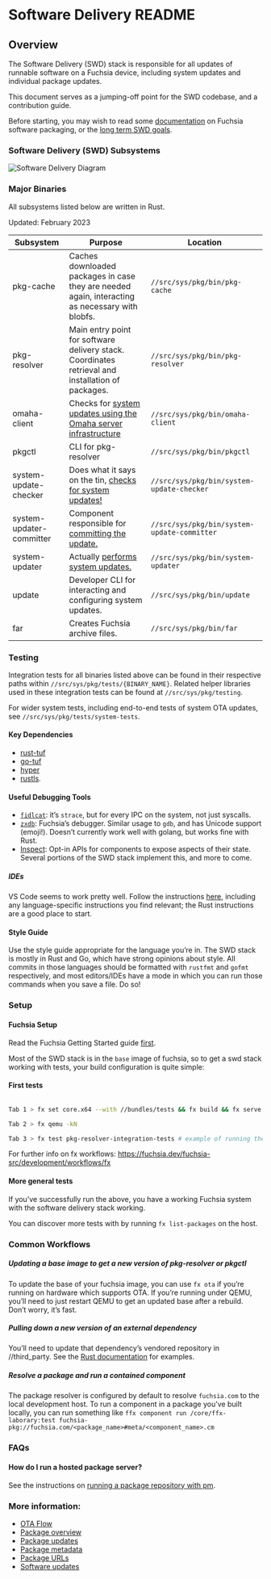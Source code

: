 # Software Delivery README

## Overview

The Software Delivery (SWD) stack is responsible for all updates of runnable
software on a Fuchsia device, including system updates and individual package
updates.

This document serves as a jumping-off point for the SWD codebase, and a
contribution guide.

Before starting, you may wish to read some [documentation](https://fuchsia.dev/fuchsia-src/concepts/packages/package) on
Fuchsia software packaging, or the [long term SWD goals](https://fuchsia.dev/fuchsia-src/contribute/governance/rfcs/0133_swd_goals).

### Software Delivery (SWD) Subsystems

![Software Delivery Diagram](doc/overview.png)

### Major Binaries

All subsystems listed below are written in Rust.

Updated: February 2023

| Subsystem                 | Purpose                                                                                            | Location                                     |
|-----------------------    |----------------------------------------------------------------------------------------------------|----------------------------------------------|
| pkg-cache                 | Caches downloaded packages in case they are needed again, interacting as necessary with blobfs.    | `//src/sys/pkg/bin/pkg-cache`                |
| pkg-resolver              | Main entry point for software delivery stack. Coordinates retrieval and  installation of packages. | `//src/sys/pkg/bin/pkg-resolver`             |
| omaha-client              | Checks for [system updates using the Omaha server infrastructure](https://fuchsia.dev/fuchsia-src/concepts/packages/ota#update-omaha)                                    | `//src/sys/pkg/bin/omaha-client`             |
| pkgctl                    | CLI for pkg-resolver                                                                               | `//src/sys/pkg/bin/pkgctl`                   |
| system-update-checker     | Does what it says on the tin, [checks for system updates!](https://fuchsia.dev/fuchsia-src/concepts/packages/ota#update-system)                                           | `//src/sys/pkg/bin/system-update-checker`    |
| system-updater-committer  | Component responsible for [committing the update.](https://fuchsia.dev/fuchsia-src/concepts/packages/ota#committing-update)                                                   | `//src/sys/pkg/bin/system-update-committer`  |
| system-updater            | Actually [performs system updates.](https://fuchsia.dev/fuchsia-src/concepts/packages/ota#staging-update)                                                                  | `//src/sys/pkg/bin/system-updater`           |
| update                    | Developer CLI for interacting and configuring system updates.                                      | `//src/sys/pkg/bin/update`     |
| far                       | Creates Fuchsia archive files.                                                                     | `//src/sys/pkg/bin/far`                      |

### Testing

Integration tests for all binaries listed above can be found in their respective paths within `//src/sys/pkg/tests/{BINARY_NAME}`. Related helper libraries used in these integration tests can be found at `//src/sys/pkg/testing`.

For wider system tests, including end-to-end tests of system OTA updates, see `//src/sys/pkg/tests/system-tests`.

#### Key Dependencies

*   [rust-tuf](https://fuchsia.googlesource.com/third_party/rust-mirrors/rust-tuf/)
*   [go-tuf](https://fuchsia.googlesource.com/third_party/go-tuf/)
*   [hyper](https://github.com/hyperium/hyper)
*   [rustls](https://github.com/ctz/rustls).

#### Useful Debugging Tools

*   [`fidlcat`](https://fuchsia.dev/fuchsia-src/development/tools/fidl_inspecting):
    it’s `strace`, but for every IPC on the system, not just syscalls.
*   [`zxdb`](https://fuchsia.dev/fuchsia-src/development/debugger/debugger_usage):
    Fuchsia’s debugger. Similar usage to `gdb`, and has Unicode support
    (emoji!). Doesn’t currently work well with golang, but works fine with Rust.
*   [Inspect](https://fuchsia.dev/fuchsia-src/development/inspect): Opt-in APIs
    for components to expose aspects of their state. Several portions of the SWD
    stack implement this, and more to come.

##### IDEs

VS Code seems to work pretty well. Follow the instructions
[here](https://fuchsia.dev/fuchsia-src/reference/tools/editors#vs-code), including
any language-specific instructions you find relevant; the Rust instructions are
a good place to start.

#### Style Guide

Use the style guide appropriate for the language you’re in. The SWD stack is
mostly in Rust and Go, which have strong opinions about style. All commits in
those languages should be formatted with `rustfmt` and `gofmt` respectively, and
most editors/IDEs have a mode in which you can run those commands when you save
a file. Do so!

### Setup

#### Fuchsia Setup

Read the Fuchsia Getting Started guide
[first](https://fuchsia.dev/fuchsia-src/get-started/learn-fuchsia).

Most of the SWD stack is in the `base` image of fuchsia, so to get a swd stack
working with tests, your build configuration is quite simple:

#### First tests

```sh

Tab 1 > fx set core.x64 --with //bundles/tests && fx build && fx serve

Tab 2 > fx qemu -kN

Tab 3 > fx test pkg-resolver-integration-tests # example of running the pkg-resolver integration tests

```

For further info on fx workflows:
https://fuchsia.dev/fuchsia-src/development/workflows/fx

#### More general tests

If you’ve successfully run the above, you have a working Fuchsia system with the
software delivery stack working.

You can discover more tests with by running `fx list-packages` on the host.

### Common Workflows

##### Updating a base image to get a new version of pkg-resolver or pkgctl

To update the base of your fuchsia image, you can use `fx ota` if you’re
running on hardware which supports OTA. If you’re running under QEMU, you’ll
need to just restart QEMU to get an updated base after a rebuild. Don’t worry,
it’s fast.

##### Pulling down a new version of an external dependency

You’ll need to update that dependency’s vendored repository in //third_party.
See the
[Rust documentation](https://fuchsia.dev/fuchsia-src/development/languages/rust/external_crates)
for examples.

##### Resolve a package and run a contained component

The package resolver is configured by default to resolve `fuchsia.com` to the
local development host. To run a component in a package you’ve built locally,
you can run something like `ffx component run /core/ffx-laborary:test
fuchsia-pkg://fuchsia.com/<package_name>#meta/<component_name>.cm`

### FAQs

#### How do I run a hosted package server?

See the instructions on
[running a package repository with pm](https://fuchsia.dev/fuchsia-src/development/idk/documentation/packages).

### More information:

*   [OTA Flow](https://fuchsia.dev/fuchsia-src/concepts/packages/ota)
*   [Package overview](https://fuchsia.dev/fuchsia-src/concepts/packages/package)
*   [Package updates](https://fuchsia.dev/fuchsia-src/concepts/packages/update_pkg)
*   [Package metadata](https://fuchsia.dev/fuchsia-src/concepts/packages/package#meta-far)
*   [Package URLs](https://fuchsia.dev/fuchsia-src/concepts/packages/package_url)
*   [Software updates](https://fuchsia.dev/fuchsia-src/concepts/packages/software_update_system)
